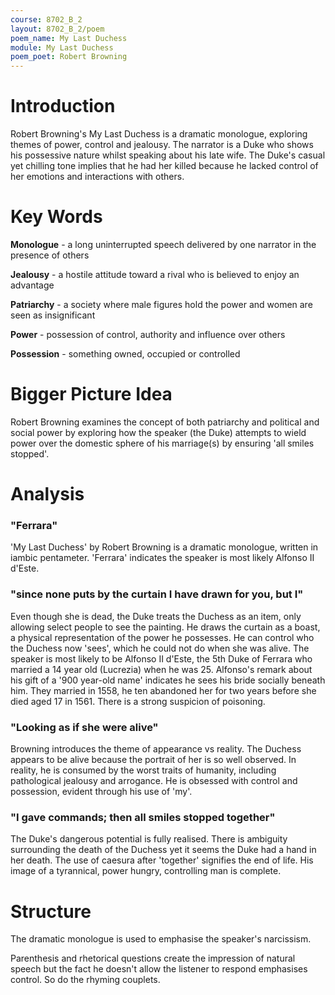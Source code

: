```yaml
---
course: 8702_B_2
layout: 8702_B_2/poem
poem_name: My Last Duchess
module: My Last Duchess
poem_poet: Robert Browning
---
```


# Introduction

Robert Browning's My Last Duchess is a dramatic monologue, exploring themes of power, control and jealousy. The narrator is a Duke who shows his possessive nature whilst speaking about his late wife. The Duke's casual yet chilling tone implies that he had her killed because he lacked control of her emotions and interactions with others.

# Key Words

**Monologue** - a long uninterrupted speech delivered by one narrator in the presence of others

**Jealousy** - a hostile attitude toward a rival who is believed to enjoy an advantage

**Patriarchy** - a society where male figures hold the power and women are seen as insignificant

**Power** - possession of control, authority and influence over others

**Possession** - something owned, occupied or controlled

# Bigger Picture Idea

Robert Browning examines the concept of both patriarchy and political and social power by exploring how the speaker (the Duke) attempts to wield power over the domestic sphere of his marriage(s) by ensuring 'all smiles stopped'.

# Analysis

### "Ferrara"

'My Last Duchess' by Robert Browning is a dramatic monologue, written in iambic pentameter. 'Ferrara' indicates the speaker is most likely Alfonso II d'Este.

### "since none puts by the curtain I have drawn for you, but I"

Even though she is dead, the Duke treats the Duchess as an item, only allowing select people to see the painting. He draws the curtain as a boast, a physical representation of the power he possesses. He can control who the Duchess now 'sees', which he could not do when she was alive. The speaker is most likely to be Alfonso II d'Este, the 5th Duke of Ferrara who married a 14 year old (Lucrezia) when he was 25. Alfonso's remark about his gift of a '900 year-old name' indicates he sees his bride socially beneath him. They married in 1558, he ten abandoned her for two years before she died aged 17 in 1561. There is a strong suspicion of poisoning.

### "Looking as if she were alive"

Browning introduces the theme of appearance vs reality. The Duchess appears to be alive because the portrait of her is so well observed. In reality, he is consumed by the worst traits of humanity, including pathological jealousy and arrogance. He is obsessed with control and possession, evident through his use of 'my'.

### "I gave commands; then all smiles stopped together"

The Duke's dangerous potential is fully realised. There is ambiguity surrounding the death of the Duchess yet it seems the Duke had a hand in her death. The use of caesura after 'together' signifies the end of life. His image of a tyrannical, power hungry, controlling man is complete.

# Structure

The dramatic monologue is used to emphasise the speaker's narcissism.

Parenthesis and rhetorical questions create the impression of natural speech but the fact he doesn't allow the listener to respond emphasises control. So do the rhyming couplets.
